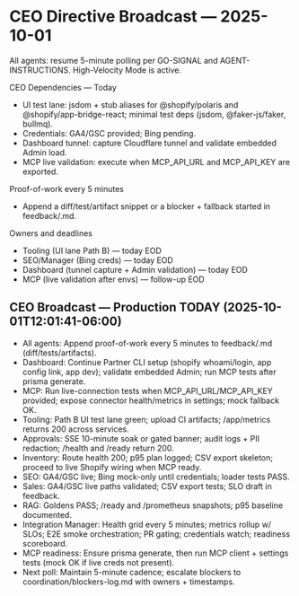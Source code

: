 # CEO Directive Broadcast — 2025-10-01

All agents: resume 5-minute polling per GO-SIGNAL and AGENT-INSTRUCTIONS. High-Velocity Mode is active.

CEO Dependencies — Today
- UI test lane: jsdom + stub aliases for @shopify/polaris and @shopify/app-bridge-react; minimal test deps (jsdom, @faker-js/faker, bullmq).
- Credentials: GA4/GSC provided; Bing pending.
- Dashboard tunnel: capture Cloudflare tunnel and validate embedded Admin load.
- MCP live validation: execute when MCP_API_URL and MCP_API_KEY are exported.

Proof-of-work every 5 minutes
- Append a diff/test/artifact snippet or a blocker + fallback started in feedback/<team>.md.

Owners and deadlines
- Tooling (UI lane Path B) — today EOD
- SEO/Manager (Bing creds) — today EOD
- Dashboard (tunnel capture + Admin validation) — today EOD
- MCP (live validation after envs) — follow-up EOD

## CEO Broadcast — Production TODAY (2025-10-01T12:01:41-06:00)
- All agents: Append proof-of-work every 5 minutes to feedback/<agent>.md (diff/tests/artifacts).
- Dashboard: Continue Partner CLI setup (shopify whoami/login, app config link, app dev); validate embedded Admin; run MCP tests after prisma generate.
- MCP: Run live-connection tests when MCP_API_URL/MCP_API_KEY provided; expose connector health/metrics in settings; mock fallback OK.
- Tooling: Path B UI test lane green; upload CI artifacts; /app/metrics returns 200 across services.
- Approvals: SSE 10-minute soak or gated banner; audit logs + PII redaction; /health and /ready return 200.
- Inventory: Route health 200; p95 plan logged; CSV export skeleton; proceed to live Shopify wiring when MCP ready.
- SEO: GA4/GSC live; Bing mock-only until credentials; loader tests PASS.
- Sales: GA4/GSC live paths validated; CSV export tests; SLO draft in feedback.
- RAG: Goldens PASS; /ready and /prometheus snapshots; p95 baseline documented.
- Integration Manager: Health grid every 5 minutes; metrics rollup w/ SLOs; E2E smoke orchestration; PR gating; credentials watch; readiness scoreboard.
- MCP readiness: Ensure prisma generate, then run MCP client + settings tests (mock OK if live creds not present).
- Next poll: Maintain 5-minute cadence; escalate blockers to coordination/blockers-log.md with owners + timestamps.
